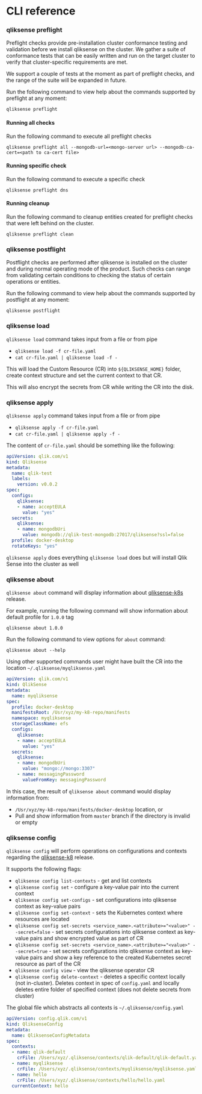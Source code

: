 # CLI reference

### qliksense preflight

Preflight checks provide pre-installation cluster conformance testing and validation before we install qliksense on the cluster. We gather a suite of conformance tests that can be easily written and run on the target cluster to verify that cluster-specific requirements are met.

We support a couple of tests at the moment as part of preflight checks, and the range of the suite will be expanded in future.

Run the following command to view help about the commands supported by preflight at any moment:
```
qliksense preflight
```

#### Running all checks
Run the following command to execute all preflight checks
```
qliksense preflight all --mongodb-url=<mongo-server url> --mongodb-ca-cert=<path to ca-cert file>
```

#### Running specific check
Run the following command to execute a specific check
```
qliksense preflight dns
```

#### Running cleanup
Run the following command to cleanup entities created for preflight checks that were left behind on the cluster.
```
qliksense preflight clean
```

### qliksense postflight
Postflight checks are performed after qliksense is installed on the cluster and during normal operating mode of the product. Such checks can range from validating certain conditions to checking the status of certain operations or entities.

Run the following command to view help about the commands supported by postflight at any moment:
```
qliksense postflight
```

### qliksense load

`qliksense load` command takes input from a file or from pipe

- `qliksense load -f cr-file.yaml`
- `cat cr-file.yaml | qliksense load -f -`

This will load the Custom Resource (CR) into `${QLIKSENSE_HOME}` folder, create context structure and set the current context to that CR.

This will also encrypt the secrets from CR while writing the CR into the disk.

### qliksense apply

`qliksense apply` command takes input from a file or from pipe

- `qliksense apply -f cr-file.yaml`
- `cat cr-file.yaml | qliksense apply -f -`

The content of `cr-file.yaml` should be something like the following:

```yaml
apiVersion: qlik.com/v1
kind: Qliksense
metadata:
  name: qlik-test
  labels:
    version: v0.0.2
spec:
  configs:
    qliksense:
    - name: acceptEULA
      value: "yes"
  secrets:
    qliksense:
    - name: mongodbUri
      value: mongodb://qlik-test-mongodb:27017/qliksense?ssl=false
  profile: docker-desktop
  rotateKeys: "yes"
```

`qliksense apply` does everything `qliksense load` does but will install Qlik Sense into the cluster as well

### qliksense about

`qliksense about` command will display information about [qliksense-k8s](https://github.com/qlik-oss/qliksense-k8s) release.

For example, running the following command will show information about default profile for `1.0.0` tag

```
qliksense about 1.0.0
```

Run the following command to view options for `about` command:
```
qliksense about --help
```

Using other supported commands user might have built the CR into the location `~/.qliksense/myqliksense.yaml`

```yaml
apiVersion: qlik.com/v1
kind: QlikSense
metadata:
  name: myqliksense
spec:
  profile: docker-desktop
  manifestsRoot: /Usr/xyz/my-k8-repo/manifests
  namespace: myqliksense
  storageClassName: efs
  configs:
    qliksense:
    - name: acceptEULA
      value: "yes"
  secrets:
    qliksense:
    - name: mongodbUri
      value: "mongo://mongo:3307"
    - name: messagingPassword
      valueFromKey: messagingPassword
```

In this case, the result of `qliksense about` command would display information from:

- `/Usr/xyz/my-k8-repo/manifests/docker-desktop` location, or
- Pull and show information from `master` branch if the directory is invalid or empty


### qliksense config

`qliksense config` will perform operations on configurations and contexts regarding the [qliksense-k8](https://github.com/qlik-oss/qliksense-k8s) release.

It supports the following flags:

- `qliksense config list-contexts` - get and list contexts
- `qliksense config set` - configure a key-value pair into the current context
- `qliksense config set-configs` - set configurations into qliksense context as key-value pairs
- `qliksense config set-context` - sets the Kubernetes context where resources are located
- `qliksense config set-secrets <service_name>.<attribute>="<value>" --secret=false` - set secrets configurations into qliksense context as key-value pairs and show encrypted value as part of CR
- `qliksense config set-secrets <service_name>.<attribute>="<value>" --secret=true` - set secrets configurations into qliksense context as key-value pairs and show a key reference to the created Kubernetes secret resource as part of the CR
- `qliksense config view` - view the qliksense operator CR
- `qliksense config delete-context` - deletes a specific context locally (not in-cluster). Deletes context in spec of `config.yaml` and locally deletes entire folder of specified context (does not delete secrets from cluster)


The global file which abstracts all contexts is `~/.qliksense/config.yaml`
```yaml
apiVersion: config.qlik.com/v1
kind: QliksenseConfig
metadata:
  name: QliksenseConfigMetadata
spec:
  contexts:
  - name: qlik-default
    crFile: /Users/xyz/.qliksense/contexts/qlik-default/qlik-default.yaml
  - name: myqliksense
    crFile: /Users/xyz/.qliksense/contexts/myqliksense/myqliksense.yaml
  - name: hello
    crFile: /Users/xyz/.qliksense/contexts/hello/hello.yaml
  currentContext: hello
```
